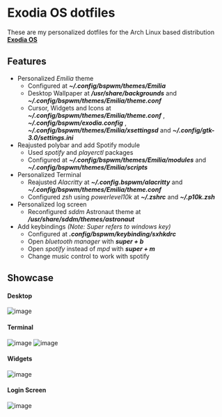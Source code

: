 # Exodia OS dotfiles
These are my personalized dotfiles for the Arch Linux based distribution [**Exodia OS**](https://github.com/Exodia-OS)

## Features
* Personalized _Emilia_ theme
  * Configured at ___~/.config/bspwm/themes/Emilia___
  * Desktop Wallpaper at ___/usr/share/backgrounds___ and ___~/.config/bspwm/themes/Emilia/theme.conf___
  * Cursor, Widgets and Icons at ___~/.config/bspwm/themes/Emilia/theme.conf___ , ___~/.config/bspwm/exodia.config___ , ___~/.config/bspwm/themes/Emilia/xsettingsd___ and ___~/.config/gtk-3.0/settings.ini___
* Reajusted polybar and add Spotify module
  * Used _spotify_ and _playerctl_ packages
  * Configured at ___~/.config/bspwm/themes/Emilia/modules___ and ___~/.config/bspwm/themes/Emilia/scripts___
* Personalized Terminal
  * Reajusted _Alacritty_ at ___~/.config.bspwm/alacritty___ and ___~/.config/bspwm/themes/Emilia/theme.conf___
  * Configured _zsh_ using _powerlevel10k_ at  ___~/.zshrc___ and  ___~/.p10k.zsh___
* Personalized log screen
  * Reconfigured _sddm_ Astronaut theme at ___/usr/share/sddm/themes/astronaut___
* Add keybindings _(Note: Super refers to windows key)_
  * Configured at ___.config/bspwm/keybinding/sxhkdrc___
  * Open _bluetooth manager_ with ___super + b___
  * Open _spotify_ instead of _mpd_ with ___super + m___
  * Change music control to work with spotify

## Showcase

#### Desktop
![image](https://github.com/jubarretog/Exodia_OS-dotfiles/assets/64144710/e9f0df86-24c0-493a-a000-065de60ccde2)

#### Terminal
![image](https://github.com/jubarretog/dotfiles-Exodia_OS/assets/64144710/bd3eeeb2-9315-4b20-a6c1-0e5559fa4764)
![image](https://github.com/jubarretog/dotfiles-Exodia_OS/assets/64144710/82cd8c9a-38de-46be-8bfc-46cebb424235)

#### Widgets
![image](https://github.com/jubarretog/Exodia_OS-dotfiles/assets/64144710/5ab1a797-1f17-4a71-aa60-6a673312bb60)

#### Login Screen
![image](https://github.com/jubarretog/Exodia_OS-dotfiles/assets/64144710/1b1bdeb4-a5af-4069-be24-abbce7d0bb88)
